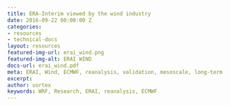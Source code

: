 ```yaml
---
title: ERA-Interim viewed by the wind industry
date: 2016-09-22 00:00:00 Z
categories:
- resources
- technical-docs
layout: resources
featured-img-url: erai_wind.png
featured-img-alt: ERAI WIND
docs-url: erai_wind.pdf
meta: ERAI, Wind, ECMWF, reanalysis, validation, mesoscale, long-term
excerpt: 
author: vortex
keywords: WRF, Research, ERAI, reanalysis, ECMWF
---
```


